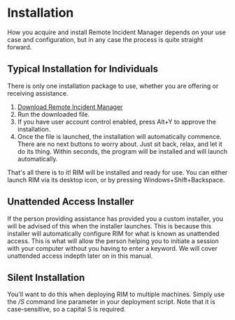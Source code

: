 # Installation
How you acquire and install Remote Incident Manager depends on your use case and configuration, but in any case the process is quite straight forward.
## Typical Installation for Individuals
There is only one installation package to use, whether you are offering or receiving assistance.
1. [Download Remote Incident Manager](https://download.pneumasolutions.com/rim/rimsetup.exe)
1. Run the downloaded file.
1. If you have user account control enabled, press Alt+Y to approve the installation.
1. Once the file is launched, the installation will automatically commence. There are no next buttons to worry about. Just sit back, relax, and let it do its thing. Within seconds, the program will be installed and will launch automatically.
<!-- end -->
That's all there is to it! RIM will be installed and ready for use. You can either launch RIM via its desktop icon, or by pressing Windows+Shift+Backspace.
## Unattended Access Installer
If the person providing assistance has provided you a custom installer, you will be advised of this when the installer launches. This is because this installer will automatically configure RIM for what is known as unattended access. This is what will allow the person helping you to initiate a session with your computer without you having to enter a keyword. We will cover unattended access indepth later on in this manual.
## Silent Installation
You'll want to do this when deploying RIM to multiple machines. Simply use the */S* command line parameter in your deployment script. Note that it is case-sensitive, so a capital S is required.